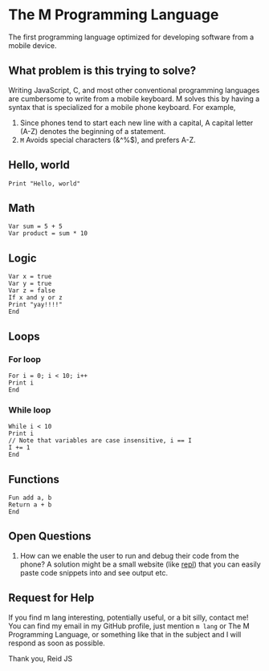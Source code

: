 # The M Programming Language
The first programming language optimized for developing software from a mobile device. 

## What problem is this trying to solve?
Writing JavaScript, C, and most other conventional programming languages are cumbersome to write from a mobile keyboard. M solves this by having a syntax that is specialized for a mobile phone keyboard. For example, 
1. Since phones tend to start each new line with a capital, A capital letter (A-Z) denotes the beginning of a statement. 
2. `M` Avoids special characters (&^%$), and prefers A-Z. 

## Hello, world
```
Print "Hello, world"
```

## Math
```
Var sum = 5 + 5
Var product = sum * 10
```

## Logic
```
Var x = true
Var y = true
Var z = false
If x and y or z
Print "yay!!!!"
End
```

## Loops
### For loop
```
For i = 0; i < 10; i++
Print i
End
```
### While loop
```
While i < 10
Print i
// Note that variables are case insensitive, i == I
I += 1
End
```

## Functions
```
Fun add a, b
Return a + b
End
```

## Open Questions
1. How can we enable the user to run and debug their code from the phone? A solution might be a small website (like [repl](https://replit.com/)) that you can easily paste code snippets into and see output etc. 


## Request for Help
If you find m lang interesting, potentially useful, or a bit silly, contact me! You can find my email in my GitHub profile, just mention `m lang` or The M Programming Language, or something like that in the subject and I will respond as soon as possible. 

Thank you,
Reid JS
